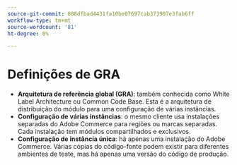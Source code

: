 ```yaml
---
source-git-commit: 088dfbad4431fa10be07697cab373907e3fab6ff
workflow-type: tm+mt
source-wordcount: '81'
ht-degree: 0%

---
```

# Definições de GRA

- **Arquitetura de referência global (GRA)**: também conhecida como White Label Architecture ou Common Code Base. Esta é a arquitetura de distribuição do módulo para uma configuração de várias instâncias.
- **Configuração de várias instâncias**: o mesmo cliente usa instalações separadas do Adobe Commerce para regiões ou marcas separadas. Cada instalação tem módulos compartilhados e exclusivos.
- **Configuração de instância única**: há apenas uma instalação do Adobe Commerce. Várias cópias do código-fonte podem existir para diferentes ambientes de teste, mas há apenas uma versão do código de produção.
